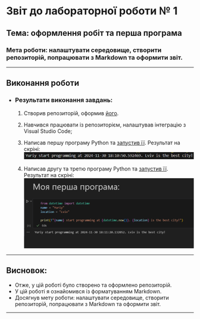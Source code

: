 # Звіт до лабораторної роботи № 1
## Тема: оформлення робіт та перша програма
### Мета роботи: налаштувати середовище, створити репозиторій, попрацювати з Markdown та оформити звіт.

---
## Виконання роботи
* ### Результати виконання завдань:
    1. Створив репозиторій, оформив [його](https://github.com/SemenPiddubniak/Test).
    1. Навчився працювати із репозиторієм, налаштував інтеграцію з Visual Studio Code;
    1. Написав першу програму Python та [запустив її](./main.py). Результат на скріні:
    ![alt text](image.png)

    1. Написав другу та третю програму Python та [запустив її](./main.ipynb). Результат на скріні:
    ![alt text](image-1.png)

---

## Висновок:

- Отже, у цій роботі було створено та оформлено репозиторій.
- У цій роботі я ознайомився із форматуванням Markdown. 
- Досягнув мету роботи: налаштувати середовище, створити репозиторій, попрацювати з Markdown та оформити звіт.

---
⠀⠀⠀⠀